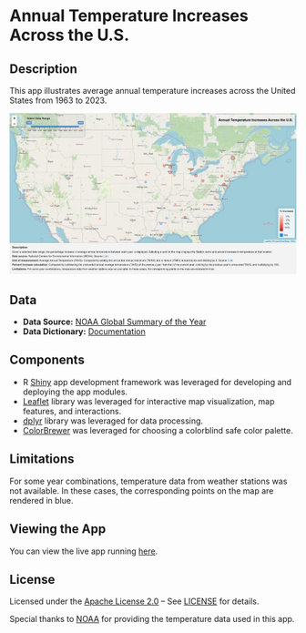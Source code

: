 # Annual Temperature Increases Across the U.S.

## Description
This app illustrates average annual temperature increases across the United States from 1963 to 2023.

![Screenshot](www/map.jpg)

## Data
- **Data Source:** [NOAA Global Summary of the Year](https://www.ncei.noaa.gov/access/search/data-search/global-summary-of-the-year)
- **Data Dictionary:** [Documentation](https://www.ncei.noaa.gov/data/global-summary-of-the-year/doc/GSOY_documentation.pdf)

## Components
- R [Shiny](https://shiny.posit.co/) app development framework was leveraged for developing and deploying the app modules.
- [Leaflet](https://leafletjs.com/) library was leveraged for interactive map visualization, map features, and interactions.
- [dplyr](https://dplyr.tidyverse.org/) library was leveraged for data processing.
- [ColorBrewer](https://colorbrewer2.org/) was leveraged for choosing a colorblind safe color palette.

## Limitations
For some year combinations, temperature data from weather stations was not available. In these cases, the corresponding points on the map are rendered in blue.

## Viewing the App
You can view the live app running [here](https://fstasz.shinyapps.io/tempChange/).

## License
Licensed under the [Apache License 2.0](LICENSE) – See [LICENSE](LICENSE) for details.

Special thanks to [NOAA](https://www.noaa.gov/) for providing the temperature data used in this app.